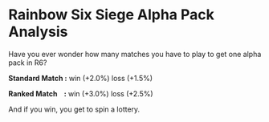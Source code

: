 # Rainbow Six Siege Alpha Pack Analysis

Have you ever wonder how many matches you have to play to get one alpha pack in R6?<br />

**Standard Match :**
win (+2.0%)
loss (+1.5%)<br />

**Ranked Match &nbsp;&nbsp;&nbsp;:**
win (+3.0%)
loss (+2.5%)<br />

And if you win, you get to spin a lottery.
